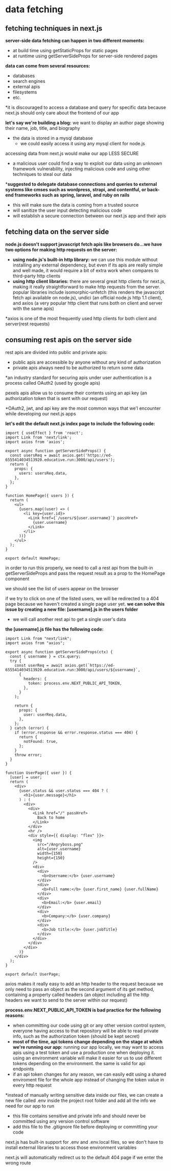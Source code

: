 # data fetching

## fetching techniques in next.js
**server-side data fetching can happen in two different moments:**
- at build time using getStaticProps for static pages
- at runtime using getServerSideProps for server-side rendered pages

**data can come from several resources:**
- databases
- search engines
- external apis
- filesystems
- etc.

*it is discouraged to access a database and query for specific data because next.js should only care about the frontend of our app

**let's say we're building a blog:** we want to display an author page showing their name, job, title, and biography
- the data is stored in a mysql database
    - we could easily access it using any mysql client for node.js

accessing data from next.js would make our app LESS SECURE
- a malicious user could find a way to exploit our data using an unknown framework vulnerability, injecting malicious code and using other techniques to steal our data

***suggested to delegate database connections and queries to external systems like cmses such as wordpress, strapi, and contentful, or back-end frameworks such as spring, laravel, and ruby on rails**
- this will make sure the data is coming from a trusted source 
- will sanitize the user input detecting malicious code
- will establish a secure connection between our next.js app and their apis

## fetching data on the server side
**node.js doesn't support javascript fetch apis like browsers do...we have two options for making http requests on the server:**
- **using node.js's built-in http library:** we can use this module without installing any external dependency, but even if its apis are really simple and well made, it would require a bit of extra work when compares to third-party http clients
- **using http client libraries:** there are several great http clients for next.js, making it really straightforward to make http requests from the server. popular libraries include isomorphic-unfetch (this renders the javascript fetch api available on node.js), undici (an official node.js http 1.1 client), and axios (a very popular http client that runs both on client and server with the same apis)

*axios is one of the most frequently used http clients for both client and server(rest requests)

## consuming rest apis on the server side
rest apis are divided into public and private apis:
- public apis are accessible by anyone without any kind of authorization
- private apis always need to be authorized to return some data

*an industry standard for securing apis under user authentication is a process called OAuth2 (used by google apis)

pexels apis allow us to consume their contents using an api key (an authorization token that is sent with our request)

*OAuth2, jwt, and api key are the most common ways that we'l encounter while developing our next.js apps

**let's edit the default next.js index page to include the following code:**

```
import { useEffect } from 'react';
import Link from 'next/link';
import axios from 'axios';

export async function getServerSideProps() {
  const usersReq = await axios.get('https://ed-6555414034513920.educative.run:3000/api/users');
  return {
    props: {
      users: usersReq.data,
    },
  };
}

function HomePage({ users }) {
  return (
    <ul>
      {users.map((user) => (
        <li key={user.id}>
          <Link href={`/users/${user.username}`} passHref>
            {user.username}
          </Link>
        </li>
      ))}
    </ul>
  );
}

export default HomePage;
```

in order to run this properly, we need to call a rest api from the built-in getServerSideProps and pass the request result as a prop to the HomePage component

we should see the list of users appear on the browser

if we try to click on one of the listed users, we will be redirected to a 404 page because we haven't created a single page user yet. **we can solve this issue by creating a new file: [username].js in the users folder**
- we will call another rest api to get a single user's data

**the [username].js file has the following code:**

```
import Link from "next/link";
import axios from "axios";

export async function getServerSideProps(ctx) {
  const { username } = ctx.query;
  try {
    const userReq = await axios.get(`https://ed-6555414034513920.educative.run:3000/api/users/${username}`,
      {
        headers: {
          token: process.env.NEXT_PUBLIC_API_TOKEN,
        },
      }
    );
    
    return {
      props: {
        user: userReq.data,
      },
    };
  } catch (error) {
    if (error.response && error.response.status === 404) {
      return {
        notFound: true,
      };
    }
    throw error; 
  }
}

function UserPage({ user }) {
  [user] = user;
  return (
    <div>
      {user.status && user.status === 404 ? (
        <h1>{user.message}</h1>
      ) : (
        <div>
          <div>
            <Link href="/" passHref>
              Back to home
            </Link>
          </div>
          <hr />
          <div style={{ display: "flex" }}>
            <img
              src="/Angryboss.png"
              alt={user.username}
              width={150}
              height={150}
            />
            <div>
              <div>
                <b>Username:</b> {user.username}
              </div>
              <div>
                <b>Full name:</b> {user.first_name} {user.fullName}
              </div>
              <div>
                <b>Email:</b> {user.email}
              </div>
              <div>
                <b>Company:</b> {user.company}
              </div>
              <div>
                <b>Job title:</b> {user.jobTitle}
              </div>
            </div>
          </div>
        </div>
      )}
    </div>
  );
}

export default UserPage;
```

axios makes it really easy to add an http header to the request because we only need to pass an object as the second argument of its get method, containing a property called headers (an object including all the http headers we want to send to the server within our request)

**process.env.NEXT_PUBLIC_API_TOKEN is bad practice for the following reasons:**
- when committing our code using git or any other version control system, everyone having access to that repository will be able to read private info, such as the authorization token (should be kept secret)
- **most of the time, api tokens change depending on the stage at which we're running our app:** running our app locally, we may want to access apis using a test token and use a production one when deploying it. using an environment variable will make it easier for us to use different tokens depending on the environment. the same is valid for api endpoints
- if an api token changes for any reason, we can easily edit using a shared enviroment file for the whole app instead of changing the token value in every http request

*instead of manually writing sensitive data inside our files, we can create a new file called .env inside the project root folder and add all the info we need for our app to run
- this file contains sensitive and private info and should never be committed using any version control software
- add this file to the .gitignore file before deploying or committing your code

next.js has built-in support for .env and .env.local files, so we don't have to install external libraries to access those environment variables

next.js will automatically redirect us to the default 404 page if we enter the wrong route